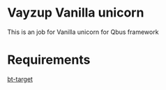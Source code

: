 # Vayzup Vanilla unicorn
This is an job for Vanilla unicorn for Qbus framework

# Requirements
[bt-target](https://github.com/brentN5/bt-target)